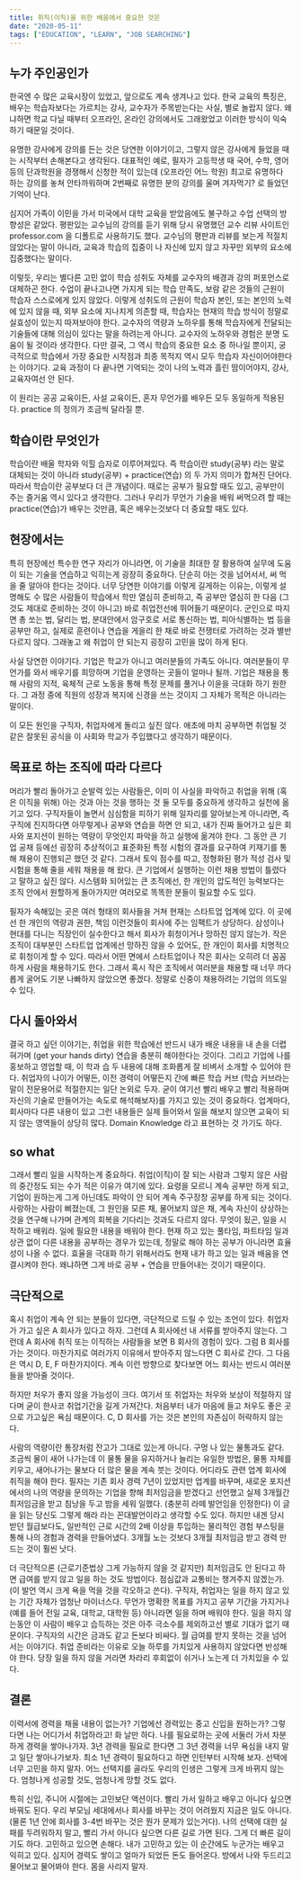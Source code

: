 ```yaml
---
title: 취직(이직)을 위한 배움에서 중요한 것은
date: "2020-05-11"
tags: ["EDUCATION", "LEARN", "JOB SEARCHING"]
---
```


## 누가 주인공인가
한국엔 수 많은 교육시장이 있었고, 앞으로도 계속 생겨나고 있다. 한국 교육의 특징은, 배우는 학습자보다는 가르치는 강사, 교수자가 주목받는다는 사실, 별로 놀랍지 않다. 왜냐하면 학교 다닐 때부터 오프라인, 온라인 강의에서도 그래왔었고 이러한 방식이 익숙하기 때문일 것이다. 

유명한 강사에게 강의를 든는 것은 당연한 이야기이고, 그렇지 않은 강사에게 들었을 때는 시작부터 손해본다고 생각된다. 대표적인 예로, 필자가 고등학생 때 국어, 수학, 영어 등의 단과학원을 경쟁해서 신청한 적이 있는데 (오프라인 어느 학원) 최고로 유명하다 하는 강의를 놓쳐 안타까워하며 2번째로 유명한 분의 강의를 울며 겨자먹기? 로 들었던 기억이 난다.

심지어 가족이 이민을 가서 미국에서 대학 교육을 받았음에도 불구하고 수업 선택의 방향성은 같았다. 평판있는 교수님의 강의를 듣기 위해 당시 유명했던 교수 리뷰 사이트인 professor.com 을 디폴트로 사용하기도 했다. 교수님의 평판과 리뷰를 보는게 적절치 않았다는 말이 아니라, 교육과 학습의 집중이 나 자신에 있지 않고 자꾸만 외부의 요소에 집중했다는 말이다. 

이렇듯, 우리는 별다른 고민 없이 학습 성취도 자체를 교수자의 배경과 강의 퍼포먼스로 대체하곤 한다. 수업이 끝나고나면 가지게 되는 학습 만족도, 보람 같은 것들의 근원이 학습자 스스로에게 있지 않았다. 이렇게 성취도의 근원이 학습자 본인, 또는 본인의 노력에 있지 않을 때, 외부 요소에 지나치게 의존할 때, 학습자는 현재의 학습 방식이 정말로 실효성이 있는지 따져보아야 한다. 교수자의 역량과 노하우를 통해 학습자에게 전달되는 기술들에 대해 의심이 있다는 말을 하려는게 아니다. 교수자의 노하우와 경험은 분명 도움이 될 것이라 생각한다. 다만 결국, 그 역시 학습의 중요한 요소 중 하나일 뿐이지, 궁극적으로 학습에서 가장 중요한 시작점과 최종 목적지 역시 모두 학습자 자신이어야한다는 이야기다. 교육 과정이 다 끝나면 기억되는 것이 나의 노력과 흘린 땀이어야지, 강사, 교육자여선 안 된다.

이 원리는 공공 교육이든, 사설 교육이든, 혼자 무언가를 배우든 모두 동일하게 적용된다. practice 의 정의가 조금씩 달라질 뿐. 

## 학습이란 무엇인가
학습이란 배울 학자와 익힐 습자로 이루어져있다. 즉 학습이란 study(공부) 라는 말로 대체되는 것이 아니라 study(공부) + practice(연습) 의 두 가지 의미가 합쳐진 단어다. 따라서 학습이란 공부보다 더 큰 개념이다. 때로는 공부가 필요할 때도 있고, 공부만이 주는 즐거움 역시 있다고 생각한다. 그러나 우리가 무언가 기술을 배워 써먹으려 할 때는 practice(연습)가 배우는 것만큼, 혹은 배우는것보다 더 중요할 때도 있다. 

## 현장에서는
특히 현장에선 특수한 연구 자리가 아니라면, 이 기술을 최대한 잘 활용하여 실무에 도움이 되는 기술을 연습하고 익히는게 굉장히 중요하다. 단순히 아는 것을 넘어서서, 써 먹을 줄 알아야 한다는 것이다. 너무 당연한 이야기를 이렇게 길게하는 이유는, 이렇게 설명해도 수 많은 사람들이 학습에서 학만 열심히 준비하고, 즉 공부만 열심히 한 다음 (그것도 제대로 준비하는 것이 아니고) 바로 취업전선에 뛰어들기 때문이다. 군인으로 따지면 총 쏘는 법, 달리는 법, 분대안에서 암구호로 서로 통신하는 법, 피아식별하는 법 등을 공부만 하고, 실제로 훈련이나 연습을 게을리 한 채로 바로 전쟁터로 가려하는 것과 별반 다르지 않다. 그래놓고 왜 취업이 안 되는지 굉장히 고민을 많이 하게 된다. 

사실 당연한 이야기다. 기업은 학교가 아니고 여러분들의 가족도 아니다. 여러분들이 무언가를 와서 배우기를 희망하며 기업을 운영하는 곳들이 얼마나 될까. 기업은 채용을 통해 사람의 지적, 육체적 근로 노동을 통해 특정 문제를 풀거나 이윤을 극대화 하기 원한다. 그 과정 중에 직원의 성장과 복지에 신경을 쓰는 것이지 그 자체가 목적은 아니라는 말이다. 

이 모든 원인을 구직자, 취업자에게 돌리고 싶진 않다. 애초에 마치 공부하면 취업될 것 같은 잘못된 공식을 이 사회와 학교가 주입했다고 생각하기 때문이다.

## 목표로 하는 조직에 따라 다르다
머리가 빨리 돌아가고 순발력 있는 사람들은, 이미 이 사실을 파악하고 취업을 위해 (혹은 이직을 위해) 아는 것과 아는 것을 행하는 것 둘 모두를 중요하게 생각하고 실천에 옮기고 있다. 구직자들이 놀면서 심심함을 피하기 위해 일자리를 알아보는게 아니라면, 즉 구직에 진지하다면 아무렇게나 공부와 연습을 하면 안 되고, 내가 진짜 들어가고 싶은 회사와 포지션이 원하는 역량이 무엇인지 파악을 하고 실행에 옮겨야 한다. 그 동안 큰 기업 공채 등에선 굉장히 추상적이고 표준화된 특정 시험의 결과를 요구하여 키재기를 통해 채용이 진행되곤 했던 것 같다. 그래서 토익 점수를 따고, 정형화된 평가 적성 검사 및 시험을 통해 줄을 세워 채용을 해 왔다. 큰 기업에서 실행하는 이런 채용 방법이 틀렸다고 말하고 싶진 않다. 시스템화 되어있는 큰 조직에선, 한 개인의 압도적인 능력보다는 조직 안에서 원할하게 돌아가지만 여러모로 똑똑한 분들이 필요할 수도 있다. 

필자가 속해있는 곳은 여러 형태의 회사들을 거쳐 현재는 스타트업 업계에 있다. 이 곳에선 한 개인의 역량과 권한, 책임 이런것들이 회사에 주는 임팩트가 상당하다. 삼성이나 현대를 다니는 직장인이 실수한다고 해서 회사가 휘청이거나 망하진 않지 않는가. 작은 조직이 대부분인 스타트업 업계에선 망하진 않을 수 있어도, 한 개인이 회사를 치명적으로 휘청이게 할 수 있다. 따라서 어떤 면에서 스타트업이나 작은 회사는 오히려 더 꼼꼼하게 사람을 채용하기도 한다. 그래서 혹시 작은 조직에서 여러분을 채용할 때 너무 까다롭게 굴어도 기분 나빠하지 않았으면 좋겠다. 정말로 신중이 채용하려는 기업의 의도일 수 있다. 

## 다시 돌아와서
결국 하고 싶던 이야기는, 취업을 위한 학습에선 반드시 내가 배운 내용을 내 손을 더렵혀가며 (get your hands dirty) 연습을 충분히 해야한다는 것이다. 그리고 기업에 나를 홍보하고 영업할 때, 이 학과 습 두 내용에 대해 조화롭게 잘 비벼서 소개할 수 있어야 한다. 취업자의 나이가 어떻든, 이전 경력이 어떻든지 간에 빠른 학습 커브 (학습 커브라는 말이 전문용어로 적절한지는 일단 논외로 두자. 굳이 여기선 빨리 배우고 빨리 적용하며 자신의 기술로 만들어가는 속도로 해석해보자)를 가지고 있는 것이 중요하다. 업계마다, 회사마다 다른 내용이 있고 그런 내용들은 실제 들어와서 일을 해보지 않으면 교육이 되지 않는 영역들이 상당히 많다. Domain Knowledge 라고 표현하는 것 가기도 하다. 

## so what
그래서 빨리 일을 시작하는게 중요하다. 취업(이직)이 잘 되는 사람과 그렇지 않은 사람의 중간정도 되는 수가 적은 이유가 여기에 있다. 요령을 모르니 계속 공부만 하게 되고, 기업이 원하는게 그게 아닌데도 파악이 안 되어 계속 주구장창 공부를 하게 되는 것이다. 사랑하는 사람이 삐졌는데, 그 원인을 모른 채, 물어보지 않은 채, 계속 자신이 상상하는 것을 연구해 나가며 관계의 회복을 기다리는 것과도 다르지 않다. 무엇이 됬곤, 일을 시작하고 배워라. 일에 필요한 내용을 배워야 한다. 현재 하고 있는 풀타임, 파트타임 일과 상관 없이 다른 내용을 공부하는 경우가 있는데, 정말로 해야 하는 공부가 아니라면 효율성이 나올 수 없다. 효율을 극대화 하기 위해서라도 현재 내가 하고 있는 일과 배움을 연결시켜야 한다. 왜냐하면 그게 바로 공부 + 연습을 만들어내는 것이기 때문이다. 

## 극단적으로
혹시 취업이 계속 안 되는 분들이 있다면, 극단적으로 드릴 수 있는 조언이 있다. 취업자가 가고 싶은 A 회사가 있다고 하자. 그런데 A 회사에선 내 서류를 받아주지 않는다. 그런데 A 회사에 취직 또는 이직하는 사람들을 보면 B 회사의 경험이 있다. 그럼 B 회사를 가는 것이다. 마찬가지로 여러가지 이유에서 받아주지 않느다면 C 회사로 간다. 그 다음은 역시 D, E, F 마찬가지이다. 계속 이런 방향으로 찾다보면 어느 회사는 반드시 여러분들을 받아줄 것이다. 

하지만 처우가 좋지 않을 가능성이 크다. 여기서 또 취업자는 처우와 보상이 적절하지 않다며 굳이 한사코 취업기간을 길게 가져간다. 처음부터 내가 마음에 들고 처우도 좋은 곳으로 가고싶은 욕심 때문이다. C, D 회사를 가는 것은 본인의 자존심이 허락하지 않는다. 

사람의 역량이란 통장처럼 잔고가 그대로 있는게 아니다. 구멍 나 있는 물통과도 같다. 조금씩 물이 새어 나가는데 이 물통 물을 유지하거나 늘리는 유일한 방법은, 물통 자체를 키우고, 새어나가는 물보다 더 많은 물을 계속 붓는 것이다. 어디라도 관련 업계 회사에 취직을 해야 한다. 필자는 기존 회사 경력 7년이 있었지만 업계를 바꾸며, 새로운 포지션에서의 나의 역량을 문의하는 기업을 향해 최저임금을 받겠다고 선언했고 실제 3개월간 최저임금을 받고 침낭을 두고 밤을 세워 일했다. (충분히 라떼 발언임을 인정한다) 이 글을 읽는 당신도 그렇게 해라 라는 꼰대발언이라고 생각할 수도 있다. 하지만 내겐 당시 받던 월급보다도, 일반적인 근로 시간의 2배 이상을 투입하는 물리적인 경험 부스팅을 통해 나의 경험과 경력을 만들어냈다. 3개월 노는 것보다 3개월 최저임금 받고 경력 만드는 것이 훨씬 낫다. 

더 극단적으론 (근로기준법상 그게 가능하지 않을 것 같지만) 최저임금도 안 된다고 하면 급여를 받지 않고 일을 하는 것도 방법이다. 점심값과 교통비는 챙겨주지 않겠는가. (이 발언 역시 크게 욕을 먹을 것을 각오하고 쓴다). 구직자, 취업자는 일을 하지 않고 있는 기간 자체가 엄청난 마이너스다. 무언가 명확한 목표를 가지고 공부 기간을 가지거나 (예를 들어 전일 교육, 대학교, 대학원 등) 아니라면 일을 하며 배워야 한다. 일을 하지 않는동안 이 사람이 배우고 습득하는 것은 아주 극소수를 제외하고선 별로 기대가 없기 때문이다. 구직자의 시간은 금과도 같고 돈보다 비싸다. 월 급여를 받지 못하는 것을 넘어서는 이야기다. 취업 준비라는 이유로 오늘 하루를 가치있게 사용하지 않았다면 반성해야 한다. 당장 일을 하지 않을 거라면 차라리 후회없이 쉬거나 노는게 더 가치있을 수 있다. 

## 결론
이력서에 경력을 채울 내용이 없는가? 기업에선 경력있는 중고 신입을 원하는가? 그렇다면 나는 어디가서 취업하라고! 화 날만 하다. 나를 필요로하는 곳에 서둘러 가서 차분하게 경력을 쌓아나가자. 3년 경력을 필요로 한다면 그 3년 경력을 너무 욕심을 내지 말고 일단 쌓아나가보자. 최소 1년 경력이 필요하다고 하면 인턴부터 시작해 보자. 선택에 너무 고민을 하지 말자. 어느 선택지를 골라도 우리의 인생은 그렇게 크게 바뀌지 않는다. 엄청나게 성공할 것도, 엄청나게 망할 것도 없다.

특히 신입, 주니어 시절에는 고민보단 액션이다. 빨리 가서 일하고 배우고 아니다 싶으면 바꿔도 된다. 우리 부모님 세대에서나 회사를 바꾸는 것이 어려웠지 지금은 일도 아니다. (물론 1년 안에 회사를 3-4번 바꾸는 것은 뭔가 문제가 있는거다). 나의 선택에 대한 실패를 두려워하지 말고, 빨리 가서 아니다 싶으면 다른 길로 가면 된다. 그게 더 빠른 길이기도 하다. 고민하고 있으면 손해다. 내가 고민하고 있는 이 순간에도 누군가는 배우고 익히고 있다. 심지어 경력도 쌓이고 얼마가 되었든 돈도 들어온다. 방에서 나와 두드리고 물어보고 물어봐야 한다. 몸을 사리지 말자. 

